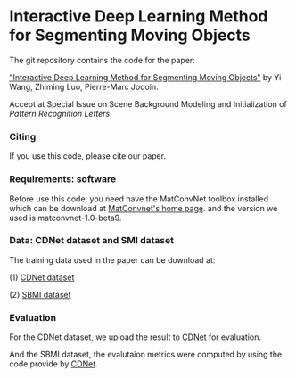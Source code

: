 # Interactive Deep Learning Method for Segmenting Moving Objects

The git repository contains the code for the paper: 

["Interactive Deep Learning Method for Segmenting Moving Objects"](http://www.sciencedirect.com/science/article/pii/S0167865516302471) by Yi Wang, Zhiming Luo, Pierre-Marc Jodoin. 

Accept at Special Issue on Scene Background Modeling and Initialization of *Pattern Recognition Letters*.


### Citing

If you use this code, please cite our paper.

    
### Requirements: software

Before use this code, you need have the MatConvNet toolbox installed which can be download at [MatConvnet's home page](http://www.vlfeat.org/matconvnet/). and the version we used is matconvnet-1.0-beta9.

### Data: CDNet dataset and SMI dataset

The training data used in the paper can be download at: 

(1) [CDNet dataset](https://drive.google.com/open?id=0B5R9-JLKvJcvdHBYQVlRV1FoQ3M)

(2) [SBMI dataset](https://drive.google.com/open?id=0B5R9-JLKvJcva2RvaDk2SVgyb2s)

### Evaluation

For the CDNet dataset, we upload the result to [CDNet](http://changedetection.net/) for evaluation.

And the SBMI dataset, the evalutaion metrics were computed by using the code provide by [CDNet](http://changedetection.net/).


